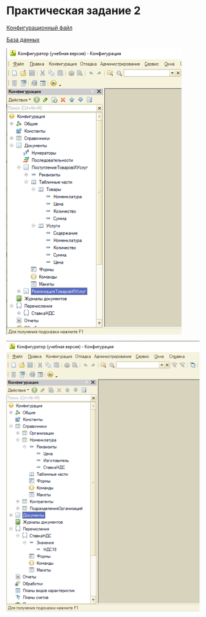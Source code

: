 # Практическая задание 2

[Конфигурационный файл](1Cv8.cf)

[База данных](1Cv8.dt)

![](1.png)

![](2.png)